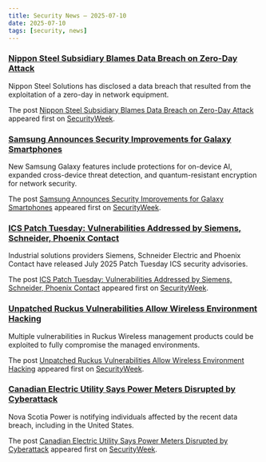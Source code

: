 ```yaml
---
title: Security News – 2025-07-10
date: 2025-07-10
tags: [security, news]
---
```


### [Nippon Steel Subsidiary Blames Data Breach on Zero-Day Attack](https://www.securityweek.com/nippon-steel-subsidiary-blames-data-breach-on-zero-day-attack/)

<p>Nippon Steel Solutions has disclosed a data breach that resulted from the exploitation of a zero-day in network equipment.</p>
<p>The post <a href="https://www.securityweek.com/nippon-steel-subsidiary-blames-data-breach-on-zero-day-attack/">Nippon Steel Subsidiary Blames Data Breach on Zero-Day Attack</a> appeared first on <a href="https://www.securityweek.com">SecurityWeek</a>.</p>

### [Samsung Announces Security Improvements for Galaxy Smartphones](https://www.securityweek.com/samsung-announces-security-improvements-for-galaxy-smartphones/)

<p>New Samsung Galaxy features include protections for on-device AI, expanded cross-device threat detection, and quantum-resistant encryption for network security.</p>
<p>The post <a href="https://www.securityweek.com/samsung-announces-security-improvements-for-galaxy-smartphones/">Samsung Announces Security Improvements for Galaxy Smartphones</a> appeared first on <a href="https://www.securityweek.com">SecurityWeek</a>.</p>

### [ICS Patch Tuesday: Vulnerabilities Addressed by Siemens, Schneider, Phoenix Contact](https://www.securityweek.com/ics-patch-tuesday-vulnerabilities-addressed-by-siemens-schneider-phoenix-contact-2/)

<p>Industrial solutions providers Siemens, Schneider Electric and Phoenix Contact have released July 2025 Patch Tuesday ICS security advisories.</p>
<p>The post <a href="https://www.securityweek.com/ics-patch-tuesday-vulnerabilities-addressed-by-siemens-schneider-phoenix-contact-2/">ICS Patch Tuesday: Vulnerabilities Addressed by Siemens, Schneider, Phoenix Contact</a> appeared first on <a href="https://www.securityweek.com">SecurityWeek</a>.</p>

### [Unpatched Ruckus Vulnerabilities Allow Wireless Environment Hacking](https://www.securityweek.com/unpatched-ruckus-vulnerabilities-allow-wireless-environment-hacking/)

<p>Multiple vulnerabilities in Ruckus Wireless management products could be exploited to fully compromise the managed environments.</p>
<p>The post <a href="https://www.securityweek.com/unpatched-ruckus-vulnerabilities-allow-wireless-environment-hacking/">Unpatched Ruckus Vulnerabilities Allow Wireless Environment Hacking</a> appeared first on <a href="https://www.securityweek.com">SecurityWeek</a>.</p>

### [Canadian Electric Utility Says Power Meters Disrupted by Cyberattack](https://www.securityweek.com/canadian-electric-utility-says-power-meters-disrupted-by-cyberattack/)

<p>Nova Scotia Power is notifying individuals affected by the recent data breach, including in the United States.</p>
<p>The post <a href="https://www.securityweek.com/canadian-electric-utility-says-power-meters-disrupted-by-cyberattack/">Canadian Electric Utility Says Power Meters Disrupted by Cyberattack</a> appeared first on <a href="https://www.securityweek.com">SecurityWeek</a>.</p>

